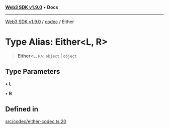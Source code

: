 [**Web3 SDK v1.9.0**](../../../README.md) • **Docs**

***

[Web3 SDK v1.9.0](../../../globals.md) / [codec](../README.md) / Either

# Type Alias: Either\<L, R\>

> **Either**\<`L`, `R`\>: `object` \| `object`

## Type Parameters

• **L**

• **R**

## Defined in

[src/codec/either-codec.ts:20](https://github.com/Mystic-Nayy/alephium-web3/blob/ee41f5e0e7d7fb0b155fe62f05b2ac03772895ca/packages/web3/src/codec/either-codec.ts#L20)
